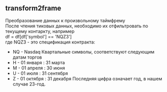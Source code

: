 ## transform2frame
Преобразование данных к произвольному таймфрему  
После чтения тиковых данных, необходимо их отфильтровать по текущему контаркту, например  
df = df[df['symbol'] == 'NQZ3']  
где NQZ3 - это спецификация контракта:  
- NQ - Nasdaq
  Квартальные символы, соответствуют следующим датам торгов
- H - 01 января : 31 марта
- M - 01 апреля : 30 июня
- U - 01 июля : 31 сентября
- Z - 01 октября : 31 декабря
  Последняя цифра означает год, в нашем случае 23-год.
  
